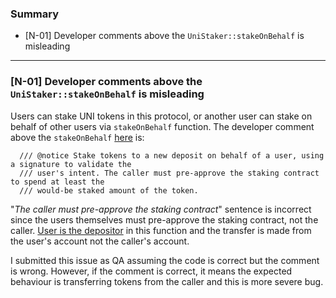 ### Summary

* \[N-01\] Developer comments above the `UniStaker::stakeOnBehalf` is misleading
    

---

### \[N-01\] Developer comments above the `UniStaker::stakeOnBehalf` is misleading

Users can stake UNI tokens in this protocol, or another user can stake on behalf of other users via `stakeOnBehalf` function. The developer comment above the `stakeOnBehalf` [here](https://github.com/code-423n4/2024-02-uniswap-foundation/blob/5298812a129f942555466ebaa6ea9a2af4be0ccc/src/UniStaker.sol#L306C22-L306C70) is:

```solidity
  /// @notice Stake tokens to a new deposit on behalf of a user, using a signature to validate the
  /// user's intent. The caller must pre-approve the staking contract to spend at least the 
  /// would-be staked amount of the token.
```

"*The caller must pre-approve the staking contract*" sentence is incorrect since the users themselves must pre-approve the staking contract, not the caller. [User is the depositor](https://github.com/code-423n4/2024-02-uniswap-foundation/blob/5298812a129f942555466ebaa6ea9a2af4be0ccc/src/UniStaker.sol#L333C25-L333C35) in this function and the transfer is made from the user's account not the caller's account.

I submitted this issue as QA assuming the code is correct but the comment is wrong. However, if the comment is correct, it means the expected behaviour is transferring tokens from the caller and this is more severe bug.